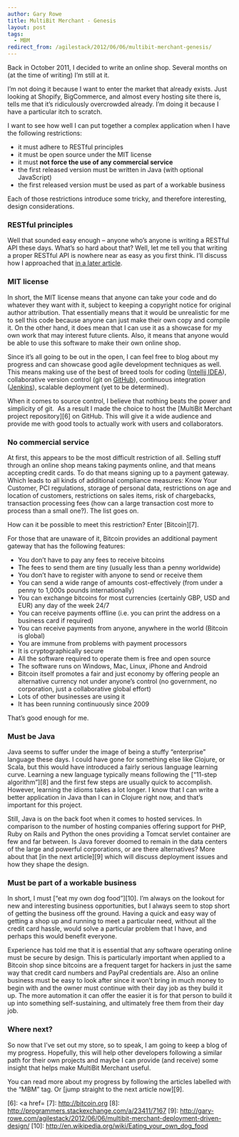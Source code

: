 ```yaml
---
author: Gary Rowe
title: MultiBit Merchant - Genesis
layout: post
tags:
  - MBM
redirect_from: /agilestack/2012/06/06/multibit-merchant-genesis/
---
```


Back in October 2011, I decided to write an online shop. Several months on (at the time of writing) I’m still at it.

I’m not doing it because I want to enter the market that already exists. Just looking at Shopify, BigCommerce, and almost every hosting site there is, tells me that it’s ridiculously overcrowded already. I’m doing it because I have a particular itch to scratch.

I want to see how well I can put together a complex application when I have the following restrictions:

* it must adhere to RESTful principles
* it must be open source under the MIT license
* it must **not force the use of any commercial service**
* the first released version must be written in Java (with optional JavaScript)
* the first released version must be used as part of a workable business

Each of those restrictions introduce some tricky, and therefore interesting, design considerations.

### RESTful principles

Well that sounded easy enough – anyone who’s anyone is writing a RESTful API these days. What’s so hard about that? Well, let me tell you that writing a proper RESTful API is nowhere near as easy as you first think. I’ll discuss how I approached that [in a later article][2].

### MIT license

In short, the MIT license means that anyone can take your code and do whatever they want with it, subject to keeping a copyright notice for original author attribution. That essentially means that it would be unrealistic for me to sell this code because anyone can just make their own copy and compile it. On the other hand, it does mean that I can use it as a showcase for my own work that may interest future clients. Also, it means that anyone would be able to use this software to make their own online shop.

Since it’s all going to be out in the open, I can feel free to blog about my progress and can showcase good agile development techniques as well. This means making use of the best of breed tools for coding ([Intellij IDEA][3]), collaborative version control (git on [GitHub][4]), continuous integration ([Jenkins][5]), scalable deployment (yet to be determined).

When it comes to source control, I believe that nothing beats the power and simplicity of git.  As a result I made the choice to host the [MultiBit Merchant project repository][6] on GitHub. This will give it a wide audience and provide me with good tools to actually work with users and collaborators.

### No commercial service

At first, this appears to be the most difficult restriction of all. Selling stuff through an online shop means taking payments online, and that means accepting credit cards. To do that means signing up to a payment gateway. Which leads to all kinds of additional compliance measures: Know Your Customer, PCI regulations, storage of personal data, restrictions on age and location of customers, restrictions on sales items, risk of chargebacks, transaction processing fees (how can a large transaction cost more to process than a small one?). The list goes on.

How can it be possible to meet this restriction? Enter [Bitcoin][7].

For those that are unaware of it, Bitcoin provides an additional payment gateway that has the following features:

*   You don’t have to pay any fees to receive bitcoins
*   The fees to send them are tiny (usually less than a penny worldwide)
*   You don’t have to register with anyone to send or receive them
*   You can send a wide range of amounts cost-effectively (from under a penny to 1,000s pounds internationally)
*   You can exchange bitcoins for most currencies (certainly GBP, USD and EUR) any day of the week 24/7
*   You can receive payments offline (i.e. you can print the address on a business card if required)
*   You can receive payments from anyone, anywhere in the world (Bitcoin is global)
*   You are immune from problems with payment processors
*   It is cryptographically secure
*   All the software required to operate them is free and open source
*   The software runs on Windows, Mac, Linux, iPhone and Android
*   Bitcoin itself promotes a fair and just economy by offering people an alternative currency not under anyone’s control (no government, no corporation, just a collaborative global effort)
*   Lots of other businesses are using it
*   It has been running continuously since 2009

That’s good enough for me.

### Must be Java

Java seems to suffer under the image of being a stuffy “enterprise” language these days. I could have gone for something else like Clojure, or Scala, but this would have introduced a fairly serious language learning curve. Learning a new language typically means following the [“11-step algorithm”][8] and the first few steps are usually quick to accomplish. However, learning the idioms takes a lot longer. I know that I can write a better application in Java than I can in Clojure right now, and that’s important for this project.

Still, Java is on the back foot when it comes to hosted services. In comparison to the number of hosting companies offering support for PHP, Ruby on Rails and Python the ones providing a Tomcat servlet container are few and far between. Is Java forever doomed to remain in the data centers of the large and powerful corporations, or are there alternatives? More about that [in the next article][9] which will discuss deployment issues and how they shape the design.

### Must be part of a workable business

In short, I must [“eat my own dog food”][10]. I’m always on the lookout for new and interesting business opportunities, but I always seem to stop short of getting the business off the ground. Having a quick and easy way of getting a shop up and running to meet a particular need, without all the credit card hassle, would solve a particular problem that I have, and perhaps this would benefit everyone.

Experience has told me that it is essential that any software operating online must be secure by design. This is particularly important when applied to a Bitcoin shop since bitcoins are a frequent target for hackers in just the same way that credit card numbers and PayPal credentials are. Also an online business must be easy to look after since it won’t bring in much money to begin with and the owner must continue with their day job as they build it up. The more automation it can offer the easier it is for that person to build it up into something self-sustaining, and ultimately free them from their day job.

### Where next?

So now that I’ve set out my store, so to speak, I am going to keep a blog of my progress. Hopefully, this will help other developers following a similar path for their own projects and maybe I can provide (and receive) some insight that helps make MultiBit Merchant useful.

You can read more about my progress by following the articles labelled with the “MBM” tag. Or [jump straight to the next article now][9].

 [1]: https://twitter.com/share
 [2]: http://gary-rowe.com/agilestack/2012/06/08/multibit-merchant-open-the-pod-bay-doors-hal/
 [3]: http://www.jetbrains.com/idea/download/
 [4]: https://github.com/
 [5]: http://jenkins-ci.org/
 [6]: <a href=
 [7]: http://bitcoin.org
 [8]: http://programmers.stackexchange.com/a/23411/7167
 [9]: http://gary-rowe.com/agilestack/2012/06/06/multibit-merchant-deployment-driven-design/
 [10]: http://en.wikipedia.org/wiki/Eating_your_own_dog_food
